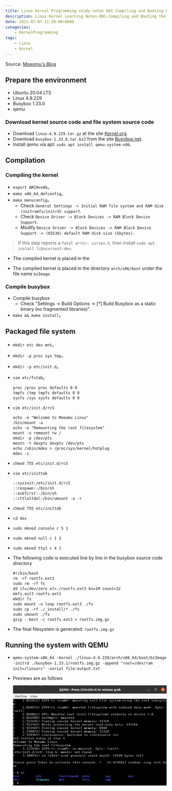 ```yaml
---
title: Linux Kernel Programming study notes 001 Compiling and Booting Kernel
description: Linux Kernel Learning Notes-001-Compiling and Booting the Kernel
date: 2021-07-07 11:20:00+0800
categories:
    - KernelProgramming
tags:
    - Linux
    - Kernel
---
```


Source: [Moeomu's Blog](/posts/linux-kernel-programming-study-notes-001-compiling-and-booting-kernel/)

## Prepare the environment

- Ubuntu 20.04 LTS
- Linux 4.9.229
- Busybox 1.33.0
- qemu

### Download kernel source code and file system source code

- Download `linux-4.9.229.tar.gz` at the site [Kernel.org](https://www.kernel.org).
- Download `busybox-1.33.0.tar.bz2` from the site [Busybox.net](https://www.busybox.net/downloads).
- Install qemu via apt: `sudo apt install qemu-system-x86`.

## Compilation

### Compiling the kernel

- `export ARCH=x86`。
- `make x86_64_defconfig`。
- `make menuconfig`。
  - Check `General Settings -> Initial RAM file system and RAM disk (initramfs/initrd) support`.
  - Check `Device Driver -> Block Devices -> RAM Block Device Support`.
  - Modify `Device Driver -> Block Devices -> RAM Block Device Support -> (65536) default RAM disk size (kbytes)`.

> If this step reports a `fatal error: curses.h`, then install `sudo apt install libncurses5-dev`.

- The compiled kernel is placed in the

- The compiled kernel is placed in the directory `arch/x86/boot` under the file name `bzImage`.

### Compile busybox

- Compile busybox
  - Check "Settings -> Build Options -> [*] Build Busybox as a static binary (no fragmented libraries)".
- `make && make install`。

## Packaged file system

- `mkdir etc dev mnt`。
- `mkdir -p proc sys tmp`。
- `mkdir -p etc/init.d`。
- `vim etc/fstab`。
  
  ```text
  proc /proc proc defaults 0 0
  tmpfs /tmp tmpfs defaults 0 0
  sysfs /sys sysfs defaults 0 0
  ```

- `vim etc/init.d/rcS`

  ```shell
  echo -e "Welcome to Moeomu Linux"
  /bin/mount -a
  echo -e "Remounting the root filesystem"
  mount -o remount rw /
  mkdir -p /dev/pts
  moutn -t devpts devpts /dev/pts
  echo /sbin/mdev > /proc/sys/kernel/hotplug
  mdev -s
  ```

- `chmod 755 etc/init.d/rcS`
- `vim etc/inittab`
  
  ```text
  ::sysinit:/etc/init.d/rcS
  ::respawn:-/bin/sh
  ::askfirst:-/bin/sh
  ::cttlaltdel:/bin/umount -a -r
  ```

- `chmod 755 etc/inittab`
- `cd dev`
- `sudo mknod console c 5 1`
- `sudo mknod null c 1 3`
- `sudo mknod tty1 c 4 1`

- The following code is executed line by line in the busybox source code directory
  
  ```shell
  #!/bin/bash
  rm -rf rootfs.ext3
  sudo rm -rf fs
  dd if=/dev/zero of=./rootfs.ext3 bs=1M count=32
  mkfs.ext3 rootfs.ext3
  mkdir fs
  sudo mount -o loop rootfs.ext3 ./fs
  sudo cp -rf ./_install/* ./fs
  sudo umount ./fs
  gzip --best -c rootfs.ext3 > rootfs.img.gz

  ```

- The final filesystem is generated: `rootfs.img.gz`

## Running the system with QEMU

- `qemu-system-x86_64 -kernel ./linux-4.9.229/arch/x86_64/boot/bzImage -initrd ./busybox-1.33.1/rootfs.img.gz -append "root=/dev/ram init=/linuxrc" -serial file:output.txt`

- Previews are as follows

  ![RHildI.png](qemu.png)
